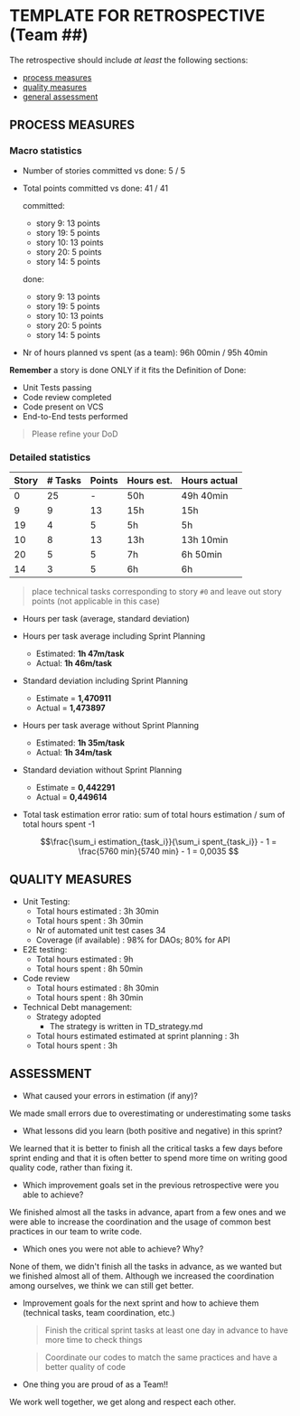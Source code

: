 TEMPLATE FOR RETROSPECTIVE (Team ##)
=====================================

The retrospective should include _at least_ the following
sections:

- [process measures](#process-measures)
- [quality measures](#quality-measures)
- [general assessment](#assessment)

## PROCESS MEASURES 

### Macro statistics

- Number of stories committed vs done: 5 / 5 

- Total points committed vs done: 41 / 41

  committed:
    - story 9: 13 points
    - story 19: 5 points
    - story 10: 13 points
    - story 20: 5 points
    - story 14: 5 points

  done:
    - story 9: 13 points
    - story 19: 5 points
    - story 10: 13 points
    - story 20: 5 points
    - story 14: 5 points

- Nr of hours planned vs spent (as a team): 96h 00min / 95h 40min

**Remember**  a story is done ONLY if it fits the Definition of Done:
 
- Unit Tests passing
- Code review completed
- Code present on VCS
- End-to-End tests performed

> Please refine your DoD 

### Detailed statistics

| Story  | # Tasks | Points | Hours est. | Hours actual |
|--------|---------|--------|------------|--------------|
| 0      |   25    |    -   |     50h    |  49h 40min   |
| 9      |    9    |   13   |     15h    |     15h      |
| 19     |    4    |    5   |      5h    |      5h      |
| 10     |    8    |   13   |     13h    |  13h 10min   |
| 20     |    5    |    5   |      7h    |   6h 50min   |
| 14     |    3    |    5   |      6h    |       6h     |
   

> place technical tasks corresponding to story `#0` and leave out story points (not applicable in this case)

- Hours per task (average, standard deviation)

- Hours per task average including Sprint Planning
    - Estimated: **1h 47m/task**
    - Actual: **1h 46m/task**
- Standard deviation including Sprint Planning
    - Estimate = **1,470911**
    - Actual = **1,473897**
- Hours per task average without Sprint Planning
    - Estimated: **1h 35m/task**
    - Actual: **1h 34m/task**
- Standard deviation without Sprint Planning
    - Estimate = **0,442291**
    - Actual = **0,449614**

- Total task estimation error ratio: sum of total hours estimation / sum of total hours spent -1

  $$\frac{\sum_i estimation_{task_i}}{\sum_i spent_{task_i}} - 1 =  \frac{5760 min}{5740 min} - 1 = 0,0035 $$
  
## QUALITY MEASURES 

- Unit Testing:
  - Total hours estimated : 3h 30min
  - Total hours spent : 3h 30min
  - Nr of automated unit test cases 34
  - Coverage (if available) : 98% for DAOs; 80% for API
- E2E testing:
  - Total hours estimated : 9h
  - Total hours spent : 8h 50min
- Code review 
  - Total hours estimated : 8h 30min
  - Total hours spent : 8h 30min
- Technical Debt management:
  - Strategy adopted
    - The strategy is written in TD_strategy.md
  - Total hours estimated estimated at sprint planning : 3h
  - Total hours spent : 3h
  


## ASSESSMENT

- What caused your errors in estimation (if any)?

We made small errors due to overestimating or underestimating some tasks

- What lessons did you learn (both positive and negative) in this sprint?

We learned that it is better to finish all the critical tasks a few days before sprint ending and that it is often better to spend more time on writing good quality code, rather than fixing it.

- Which improvement goals set in the previous retrospective were you able to achieve? 

We finished almost all the tasks in advance, apart from a few ones and we were able to increase the coordination and the usage of common best practices in our team to write code.
  
- Which ones you were not able to achieve? Why?

None of them, we didn't finish all the tasks in advance, as we wanted but we finished almost all of them.
Although we increased the coordination among ourselves, we think we can still get better.

- Improvement goals for the next sprint and how to achieve them (technical tasks, team coordination, etc.)

  > Finish the critical sprint tasks at least one day in advance to have more time to check things

  > Coordinate our codes to match the same practices and have a better quality of code

- One thing you are proud of as a Team!!

We work well together, we get along and respect each other.